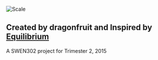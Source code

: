 ![Scale](https://raw.github.com/dalightdj/dragonfruit/master/Scale/Assets/Images/Logo/scale_logo_256.png)

## Created by dragonfruit and Inspired by [Equilibrium](https://github.com/QuasimodoNZ/MadHouse)

A SWEN302 project for Trimester 2, 2015
